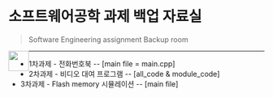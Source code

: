 # 소프트웨어공학 과제 백업 자료실
> Software Engineering assignment Backup room

<div>
  <img style="float:left" src="https://img.shields.io/badge/C++-00599C?style=flat-square&amp;logo=cplusplus&amp;ogoColor=white" width="auto" height="40" />
</div>

---------

- 1차과제 - 전화번호북 -- [main file = main.cpp]
- 2차과제 - 비디오 대여 프로그램 -- [all_code & module_code]
- 3차과제 - Flash memory 시뮬레이션 -- [main file]
